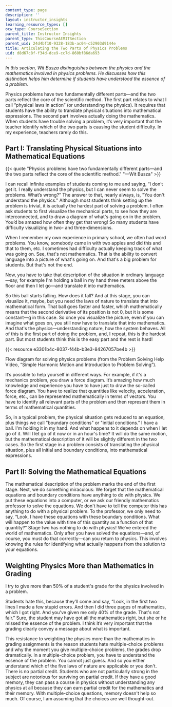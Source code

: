```yaml
---
content_type: page
description: ''
layout: instructor_insights
learning_resource_types: []
ocw_type: CourseSection
parent_title: Instructor Insights
parent_type: ThisCourseAtMITSection
parent_uid: 24d4bf10-9328-183b-ac04-c52903d9144e
title: Articulating the Two Parts of Physics Problems
uid: d8d67c8f-f34d-dce9-cc7d-860bf86da693
---
```


_In this section, Wit Busza distinguishes between the physics and the mathematics involved in physics problems. He discusses how this distinction helps him determine if students have understood the essence of a problem._ 

Physics problems have two fundamentally different parts—and the two parts reflect the core of the scientific method. The first part relates to what I call “physical laws in action” (or understanding the physics). It requires that students have the ability to translate physical situations into mathematical expressions. The second part involves actually doing the mathematics. When students have trouble solving a problem, it’s very important that the teacher identify which of the two parts is causing the student difficulty. In my experience, teachers rarely do this.

Part I: Translating Physical Situations into Mathematical Equations
-------------------------------------------------------------------

{{< quote "Physics problems have two fundamentally different parts—and the two parts reflect the core of the scientific method." "—Wit Busza" >}}

I can recall infinite examples of students coming to me and saying, “I don’t get it. I really understand the physics, but I can never seem to solve the problems. What’s wrong?” The answer to that, nearly always, is, "You don't understand the physics." Although most students think setting up the problem is trivial, it is actually the hardest part of solving a problem. I often ask students to first visualize the mechanical parts, to see how they are interconnected, and to draw a diagram of what's going on in the problem. You’d be amazed how often they get that wrong! So many students have difficulty visualizing in two- and three-dimensions.

When I remember my own experience in primary school, we often had word problems. You know, somebody came in with two apples and did this and that to them, etc. I sometimes had difficulty actually keeping track of what was going on. See, that's not mathematics. That is the ability to convert language into a picture of what's going on. And that's a big problem for students. But that's not the end.

Now, you have to take that description of the situation in ordinary language—say, for example I'm holding a ball in my hand three meters above the floor and then I let go—and translate it into mathematics.

So this ball starts falling. How does it fall? And at this stage, you can visualize it, maybe, but you need the laws of nature to translate that into mathematical form. That ball goes faster and faster, which mathematically means that the second derivative of its position is not 0, but it is some constant—g in this case. So once you visualize the picture, even if you can imagine what goes on, you still now have to translate that into mathematics. And that's the physics—understanding nature, how the system behaves. All of this is the first part of doing the problem, and, I repeat, this is the hardest part. But most students think this is the easy part and the rest is hard!

{{< resource e3301b4c-8037-f44b-b3e3-84267057be4b >}}

Flow diagram for solving physics problems (from the Problem Solving Help Video, “Simple Harmonic Motion and Introduction to Problem Solving”).

It’s possible to help yourself in different ways. For example, if it's a mechanics problem, you draw a force diagram. It’s amazing how much knowledge and experience you have to have just to draw the so-called force diagram. You have to realize that quantities like velocity, acceleration, force, etc., can be represented mathematically in terms of vectors. You have to identify all relevant parts of the problem and then represent them in terms of mathematical quantities.

So, in a typical problem, the physical situation gets reduced to an equation, plus things we call "boundary conditions" or "initial conditions.” I have a ball. I'm holding it in my hand. And what happens to it depends on when I let go of it. Will I let go of it now or in an hour's time? It will do the same motion, but the mathematical description of it will be slightly different in the two cases. So the first stage in a problem consists of translating the physical situation, plus all initial and boundary conditions, into mathematical expressions.

Part II: Solving the Mathematical Equations
-------------------------------------------

The mathematical description of the problem marks the end of the first stage. Next, we do something miraculous: We forget that the mathematical equations and boundary conditions have anything to do with physics. We put these equations into a computer, or we ask our friendly mathematics professor to solve the equations. We don't have to tell the computer this has anything to do with a physical problem. To the professor, we only need to say, “Look, I have these equations with these boundary conditions. What will happen to the value with time of this quantity as a function of that quantity?” Stage two has nothing to do with physics! We’ve entered the world of mathematics. Only after you have solved the equations—and, of course, you must do that correctly—can you return to physics. This involves knowing the rules for identifying what actually happens from the solution to your equations.

Weighting Physics More than Mathematics in Grading
--------------------------------------------------

I try to give more than 50% of a student's grade for the physics involved in a problem.

Students hate this, because they'll come and say, “Look, in the first two lines I made a few stupid errors. And then I did three pages of mathematics, which I got right. And you've given me only 40% of the grade. That's not fair.” Sure, the student may have got all the mathematics right, but she or he missed the essence of the problem. I think it’s very important that the grading clearly convey a message about what is important.

This resistance to weighting the physics more than the mathematics in grading assignments is the reason students hate multiple-choice problems and why the moment you give multiple-choice problems, the grades drop dramatically. In a multiple-choice problem, you have to understand the essence of the problem. You cannot just guess. And so you either understand which of the five laws of nature are applicable or you don't. There is no partial credit. Students who are not particularly strong in the subject are notorious for surviving on partial credit. If they have a good memory, they can pass a course in physics without understanding any physics at all because they can earn partial credit for the mathematics and their memory. With multiple-choice questions, memory doesn't help so much. Of course, I am assuming that the choices are well thought-out.